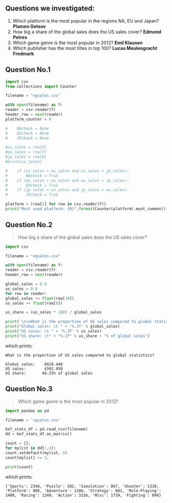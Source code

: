 ## Questions we investigated: ##
1. Which platform is the most popular in the regions NA, EU and Japan? **Plamen Getsov**
2. How big a share of the global sales does the US sales cover? **Edmond Petres**
3. Which game genre is the most popular in 2012? **Emil Klausen**
4. Which publisher has the most titles in top 100? **Lucas Meulengracht Fredmark**


## Question No.1 ##

```python
import csv
from collections import Counter

filename = "vgsales.csv"

with open(filename) as f:
reader = csv.reader(f)
header_row = next(reader)
platform_counter = 0

#    NAcheck = None
#    EUcheck = None
#    JPcheck = None

#us_sales = row[6]
#eu_sales = row[7]
#jp_sales = row[8]
#print(us_sales)

#    if (us_sales > eu_sales and us_sales > jp_sales):
#        NAcheck = True
#    if (eu_sales > us_sales and eu_sales > jp_sales):
#        EUcheck = True
#    if (jp_sales > us_sales and jp_sales > eu_sales):
#        JPcheck = True

platform = (row[2] for row in csv.reader(f))
print("Most used platform: {0}".format(Counter(platform).most_common()[0][0]))
```


## Question No.2 ##
> How big a share of the global sales does the US sales cover?

```python
import csv

filename = "vgsales.csv"

with open(filename) as f:
reader = csv.reader(f)
header_row = next(reader)

global_sales = 0.0
us_sales = 0.0
for row in reader:
global_sales += float(row[10])
us_sales += float(row[6])

us_share = (us_sales * 100) / global_sales

print('\n\nWhat is the proportion of US sales compared to global statistics?\n')
print("Global sales: \t " + '%.3f' % global_sales)
print("US sales: \t " + '%.3f' % us_sales)
print("US share: \t" + "%.2f" % us_share + "% of global sales")

```

which prints:

```
What is the proportion of US sales compared to global statistics?

Global sales:    8920.440
US sales:        4392.950
US share:       49.25% of global sales
```


## Question No.3 ##
> Which game genre is the most popular in 2012?

```python
import pandas as pd

filename = 'vgsales.csv'

bef_stats_df = pd.read_csv(filename)
dd = bef_stats_df.as_matrix()

count = {};
for mylist in dd[:,4]:
count.setdefault(mylist, 0)
count[mylist] += 1;

print(count)
```
which prints:
```
{'Sports': 2346, 'Puzzle': 582, 'Simulation': 867, 'Shooter': 1310, 'Platform': 886, 'Adventure': 1286, 'Strategy': 681, 'Role-Playing': 1488, 'Racing': 1249, 'Action': 3316, 'Misc': 1739, 'Fighting': 848}
```
